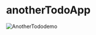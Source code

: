 # anotherTodoApp

![AnotherTododemo](https://evolution-man.com/wp-content/uploads/2016/12/Another-todo-readme-GIF-Dec-29-2016-19-52-19.gif)
